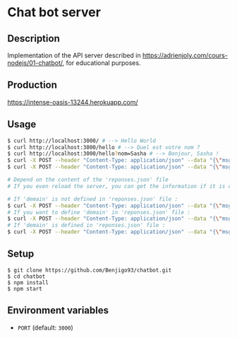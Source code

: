 # Chat bot server

## Description

Implementation of the API server described in https://adrienjoly.com/cours-nodejs/01-chatbot/, for educational purposes.

## Production

https://intense-oasis-13244.herokuapp.com/

## Usage

```sh
$ curl http://localhost:3000/ # --> Hello World
$ curl http://localhost:3000/hello # --> Quel est votre nom ?
$ curl http://localhost:3000/hello?nom=Sasha # --> Bonjour, Sasha !
$ curl -X POST --header "Content-Type: application/json" --data "{\"msg\":\"ville\"}" http://localhost:3000/chat # --> Nous sommes à Paris
$ curl -X POST --header "Content-Type: application/json" --data "{\"msg\":\"météo\"}" http://localhost:3000/chat # --> Il fait beau

# Depend on the content of the 'reponses.json' file
# If you even reload the server, you can get the information if it is correctly stored in the 'reponses.json' file =>

# If 'demain' is not defined in 'reponses.json' file :
$ curl -X POST --header "Content-Type: application/json" --data "{\"msg\":\"demain\"}" http://localhost:3000/chat # --> Je ne connais pas demain…
# If you want to define 'demain' in 'reponses.json' file :
$ curl -X POST --header "Content-Type: application/json" --data "{\"msg\":\"demain = Mercredi\"}" http://localhost:3000/chat # --> Merci pour cette information !
# If 'demain' is defined in 'reponses.json' file : 
$ curl -X POST --header "Content-Type: application/json" --data "{\"msg\":\"demain\"}" http://localhost:3000/chat # --> demain: Mercredi


```

## Setup

```
$ git clone https://github.com/Benjigo93/chatbot.git
$ cd chatbot
$ npm install
$ npm start
```

## Environment variables

- `PORT` (default: `3000`)
